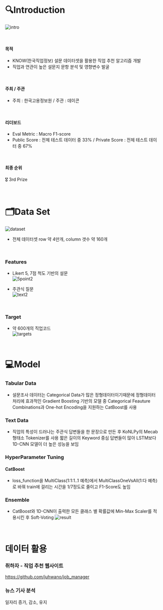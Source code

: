 # 🔍Introduction

![intro](https://user-images.githubusercontent.com/77667889/182480702-633a3948-adb6-4342-bb44-f4c8a9b393cf.png)

<br/>

#### 목적

- KNOW(한국직업정보) 설문 데이터셋을 활용한 직업 추천 알고리즘 개발
- 직업과 연관이 높은 설문지 문항 분석 및 영향변수 발굴

<br/>

#### 주최 / 주관

- 주최 : 한국고용정보원 / 주관 : 데이콘

<br/>

#### 리더보드

- Eval Metric : Macro F1-score
- Public Score : 전체 테스트 데이터 중 33% / Private Score : 전체 테스트 데이터 중 67%

<br/>

#### 최종 순위

🎖 3rd Prize

<br/>

# 🗂Data Set

![dataset](https://user-images.githubusercontent.com/77667889/182480759-a40c91ea-1d4b-47d6-9ba9-5e2ca740dab8.png)

- 전체 데이터셋 row 약 4만개, column 갯수 약 160개

<br/>

### Features

- Likert 5, 7점 척도 기반의 설문<br/>
![5point2](https://user-images.githubusercontent.com/77667889/182480782-71a01e41-ff9c-4030-9ed0-a7af2f98404e.png)

- 주관식 질문<br/>
![text2](https://user-images.githubusercontent.com/77667889/182480816-a612e87a-ee74-4267-aa50-30ef76f7b652.png)

<br/>

### Target

- 약 600개의 직업코드<br/>
![targets](https://user-images.githubusercontent.com/77667889/182480845-ed7f19d5-3efb-4c5a-a857-14a0026004db.png)

<br/>

# 💻Model

### Tabular Data

- 설문조사 데이터는 Categorical Data가 많은 정형데이터이기때문에
정형데이터 처리에 효과적인 Gradient Boosting 기반의 모델 중
Categorical Feauture Combinations과 One-hot Encoding을 지원하는 CatBoost를 사용

### Text Data

- 직업의 특성이 드러나는 주관식 답변들을 한 문장으로 만든 후 KoNLPy의 Mecab 형태소 Tokenizer를 사용
짧은 길이의 Keyword 중심 답변들이 많아 LSTM보다 1D-CNN 모델이 더 높은 성능을 보임

### HyperParameter Tuning

#### CatBoost

- loss_function을 MultiClass(1:1:1..1 예측)에서 MultiClassOneVsAll(1:다 예측)로 바꿔 train에 걸리는 시간을 1/7정도로 줄이고 F1-Score도 높임

### Ensemble

- CatBoost와 1D-CNN이 출력한 모든 클래스 별 확률값에 Min-Max Scaler를 적용시킨 후 Soft-Voting
![result](https://user-images.githubusercontent.com/77667889/182481051-c32b3034-b045-49f9-b4a0-f06d647db8e2.png)

<br/>

# 데이터 활용

### 취하자 - 직업 추천 웹사이트

https://github.com/juhwano/job_manager

### 뉴스 기사 분석

일자리 증가, 감소, 유지
